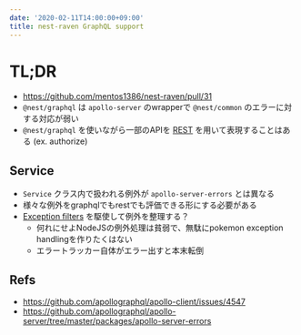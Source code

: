 ```yaml
---
date: '2020-02-11T14:00:00+09:00'
title: nest-raven GraphQL support
---
```


# TL;DR

- <https://github.com/mentos1386/nest-raven/pull/31>
- `@nest/graphql` は `apollo-server` のwrapperで `@nest/common` のエラーに対する対応が弱い
- `@nest/graphql` を使いながら一部のAPIを [REST](https://docs.nestjs.com/controllers) を用いて表現することはある (ex. authorize)

## Service

- `Service` クラス内で扱われる例外が `apollo-server-errors` とは異なる
- 様々な例外をgraphqlでもrestでも評価できる形にする必要がある
- [Exception filters](https://docs.nestjs.com/exception-filters) を駆使して例外を整理する？
  - 何れにせよNodeJSの例外処理は貧弱で、無駄にpokemon exception handlingを作りたくはない
  - エラートラッカー自体がエラー出すと本末転倒

## Refs

- <https://github.com/apollographql/apollo-client/issues/4547>
- <https://github.com/apollographql/apollo-server/tree/master/packages/apollo-server-errors>
